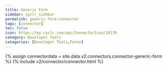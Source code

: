 ```yaml
---
title: Generic Form
sidebar: cyclr_sidebar
permalink: generic-form-connector
tags: [connector]
toc: false
icon: https://my.cyclr.com/api/ConnectorIcon/14178
category: Developer Tools
categories: [Developer Tools,Forms]
---
```

{% assign connectordata = site.data.v2.connectors.connector-generic-form %}
{% include v2/connector/connector.html %}	